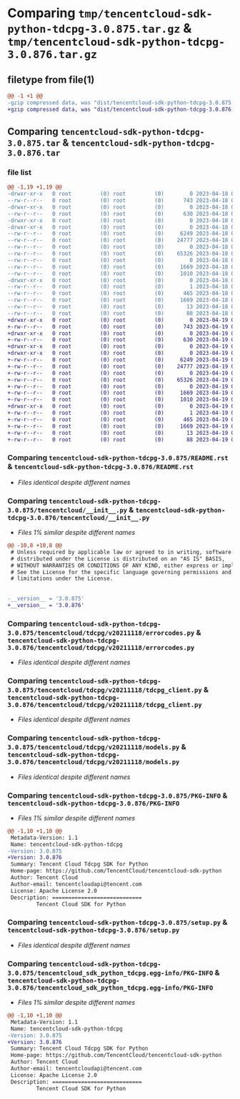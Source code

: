 # Comparing `tmp/tencentcloud-sdk-python-tdcpg-3.0.875.tar.gz` & `tmp/tencentcloud-sdk-python-tdcpg-3.0.876.tar.gz`

## filetype from file(1)

```diff
@@ -1 +1 @@
-gzip compressed data, was "dist/tencentcloud-sdk-python-tdcpg-3.0.875.tar", last modified: Tue Apr 18 00:58:03 2023, max compression
+gzip compressed data, was "dist/tencentcloud-sdk-python-tdcpg-3.0.876.tar", last modified: Wed Apr 19 00:39:16 2023, max compression
```

## Comparing `tencentcloud-sdk-python-tdcpg-3.0.875.tar` & `tencentcloud-sdk-python-tdcpg-3.0.876.tar`

### file list

```diff
@@ -1,19 +1,19 @@
-drwxr-xr-x   0 root         (0) root         (0)        0 2023-04-18 00:58:03.000000 tencentcloud-sdk-python-tdcpg-3.0.875/
--rw-r--r--   0 root         (0) root         (0)      743 2023-04-18 00:58:03.000000 tencentcloud-sdk-python-tdcpg-3.0.875/README.rst
-drwxr-xr-x   0 root         (0) root         (0)        0 2023-04-18 00:58:03.000000 tencentcloud-sdk-python-tdcpg-3.0.875/tencentcloud/
--rw-r--r--   0 root         (0) root         (0)      630 2023-04-18 00:58:03.000000 tencentcloud-sdk-python-tdcpg-3.0.875/tencentcloud/__init__.py
-drwxr-xr-x   0 root         (0) root         (0)        0 2023-04-18 00:58:03.000000 tencentcloud-sdk-python-tdcpg-3.0.875/tencentcloud/tdcpg/
-drwxr-xr-x   0 root         (0) root         (0)        0 2023-04-18 00:58:03.000000 tencentcloud-sdk-python-tdcpg-3.0.875/tencentcloud/tdcpg/v20211118/
--rw-r--r--   0 root         (0) root         (0)     6249 2023-04-18 00:58:03.000000 tencentcloud-sdk-python-tdcpg-3.0.875/tencentcloud/tdcpg/v20211118/errorcodes.py
--rw-r--r--   0 root         (0) root         (0)    24777 2023-04-18 00:58:03.000000 tencentcloud-sdk-python-tdcpg-3.0.875/tencentcloud/tdcpg/v20211118/tdcpg_client.py
--rw-r--r--   0 root         (0) root         (0)        0 2023-04-18 00:58:03.000000 tencentcloud-sdk-python-tdcpg-3.0.875/tencentcloud/tdcpg/v20211118/__init__.py
--rw-r--r--   0 root         (0) root         (0)    65326 2023-04-18 00:58:03.000000 tencentcloud-sdk-python-tdcpg-3.0.875/tencentcloud/tdcpg/v20211118/models.py
--rw-r--r--   0 root         (0) root         (0)        0 2023-04-18 00:58:03.000000 tencentcloud-sdk-python-tdcpg-3.0.875/tencentcloud/tdcpg/__init__.py
--rw-r--r--   0 root         (0) root         (0)     1669 2023-04-18 00:58:03.000000 tencentcloud-sdk-python-tdcpg-3.0.875/PKG-INFO
--rw-r--r--   0 root         (0) root         (0)     1010 2023-04-18 00:58:03.000000 tencentcloud-sdk-python-tdcpg-3.0.875/setup.py
-drwxr-xr-x   0 root         (0) root         (0)        0 2023-04-18 00:58:03.000000 tencentcloud-sdk-python-tdcpg-3.0.875/tencentcloud_sdk_python_tdcpg.egg-info/
--rw-r--r--   0 root         (0) root         (0)        1 2023-04-18 00:58:03.000000 tencentcloud-sdk-python-tdcpg-3.0.875/tencentcloud_sdk_python_tdcpg.egg-info/dependency_links.txt
--rw-r--r--   0 root         (0) root         (0)      465 2023-04-18 00:58:03.000000 tencentcloud-sdk-python-tdcpg-3.0.875/tencentcloud_sdk_python_tdcpg.egg-info/SOURCES.txt
--rw-r--r--   0 root         (0) root         (0)     1669 2023-04-18 00:58:03.000000 tencentcloud-sdk-python-tdcpg-3.0.875/tencentcloud_sdk_python_tdcpg.egg-info/PKG-INFO
--rw-r--r--   0 root         (0) root         (0)       13 2023-04-18 00:58:03.000000 tencentcloud-sdk-python-tdcpg-3.0.875/tencentcloud_sdk_python_tdcpg.egg-info/top_level.txt
--rw-r--r--   0 root         (0) root         (0)       88 2023-04-18 00:58:03.000000 tencentcloud-sdk-python-tdcpg-3.0.875/setup.cfg
+drwxr-xr-x   0 root         (0) root         (0)        0 2023-04-19 00:39:16.000000 tencentcloud-sdk-python-tdcpg-3.0.876/
+-rw-r--r--   0 root         (0) root         (0)      743 2023-04-19 00:39:16.000000 tencentcloud-sdk-python-tdcpg-3.0.876/README.rst
+drwxr-xr-x   0 root         (0) root         (0)        0 2023-04-19 00:39:16.000000 tencentcloud-sdk-python-tdcpg-3.0.876/tencentcloud/
+-rw-r--r--   0 root         (0) root         (0)      630 2023-04-19 00:39:16.000000 tencentcloud-sdk-python-tdcpg-3.0.876/tencentcloud/__init__.py
+drwxr-xr-x   0 root         (0) root         (0)        0 2023-04-19 00:39:16.000000 tencentcloud-sdk-python-tdcpg-3.0.876/tencentcloud/tdcpg/
+drwxr-xr-x   0 root         (0) root         (0)        0 2023-04-19 00:39:16.000000 tencentcloud-sdk-python-tdcpg-3.0.876/tencentcloud/tdcpg/v20211118/
+-rw-r--r--   0 root         (0) root         (0)     6249 2023-04-19 00:39:16.000000 tencentcloud-sdk-python-tdcpg-3.0.876/tencentcloud/tdcpg/v20211118/errorcodes.py
+-rw-r--r--   0 root         (0) root         (0)    24777 2023-04-19 00:39:16.000000 tencentcloud-sdk-python-tdcpg-3.0.876/tencentcloud/tdcpg/v20211118/tdcpg_client.py
+-rw-r--r--   0 root         (0) root         (0)        0 2023-04-19 00:39:16.000000 tencentcloud-sdk-python-tdcpg-3.0.876/tencentcloud/tdcpg/v20211118/__init__.py
+-rw-r--r--   0 root         (0) root         (0)    65326 2023-04-19 00:39:16.000000 tencentcloud-sdk-python-tdcpg-3.0.876/tencentcloud/tdcpg/v20211118/models.py
+-rw-r--r--   0 root         (0) root         (0)        0 2023-04-19 00:39:16.000000 tencentcloud-sdk-python-tdcpg-3.0.876/tencentcloud/tdcpg/__init__.py
+-rw-r--r--   0 root         (0) root         (0)     1669 2023-04-19 00:39:16.000000 tencentcloud-sdk-python-tdcpg-3.0.876/PKG-INFO
+-rw-r--r--   0 root         (0) root         (0)     1010 2023-04-19 00:39:16.000000 tencentcloud-sdk-python-tdcpg-3.0.876/setup.py
+drwxr-xr-x   0 root         (0) root         (0)        0 2023-04-19 00:39:16.000000 tencentcloud-sdk-python-tdcpg-3.0.876/tencentcloud_sdk_python_tdcpg.egg-info/
+-rw-r--r--   0 root         (0) root         (0)        1 2023-04-19 00:39:16.000000 tencentcloud-sdk-python-tdcpg-3.0.876/tencentcloud_sdk_python_tdcpg.egg-info/dependency_links.txt
+-rw-r--r--   0 root         (0) root         (0)      465 2023-04-19 00:39:16.000000 tencentcloud-sdk-python-tdcpg-3.0.876/tencentcloud_sdk_python_tdcpg.egg-info/SOURCES.txt
+-rw-r--r--   0 root         (0) root         (0)     1669 2023-04-19 00:39:16.000000 tencentcloud-sdk-python-tdcpg-3.0.876/tencentcloud_sdk_python_tdcpg.egg-info/PKG-INFO
+-rw-r--r--   0 root         (0) root         (0)       13 2023-04-19 00:39:16.000000 tencentcloud-sdk-python-tdcpg-3.0.876/tencentcloud_sdk_python_tdcpg.egg-info/top_level.txt
+-rw-r--r--   0 root         (0) root         (0)       88 2023-04-19 00:39:16.000000 tencentcloud-sdk-python-tdcpg-3.0.876/setup.cfg
```

### Comparing `tencentcloud-sdk-python-tdcpg-3.0.875/README.rst` & `tencentcloud-sdk-python-tdcpg-3.0.876/README.rst`

 * *Files identical despite different names*

### Comparing `tencentcloud-sdk-python-tdcpg-3.0.875/tencentcloud/__init__.py` & `tencentcloud-sdk-python-tdcpg-3.0.876/tencentcloud/__init__.py`

 * *Files 1% similar despite different names*

```diff
@@ -10,8 +10,8 @@
 # Unless required by applicable law or agreed to in writing, software
 # distributed under the License is distributed on an "AS IS" BASIS,
 # WITHOUT WARRANTIES OR CONDITIONS OF ANY KIND, either express or implied.
 # See the License for the specific language governing permissions and
 # limitations under the License.
 
 
-__version__ = '3.0.875'
+__version__ = '3.0.876'
```

### Comparing `tencentcloud-sdk-python-tdcpg-3.0.875/tencentcloud/tdcpg/v20211118/errorcodes.py` & `tencentcloud-sdk-python-tdcpg-3.0.876/tencentcloud/tdcpg/v20211118/errorcodes.py`

 * *Files identical despite different names*

### Comparing `tencentcloud-sdk-python-tdcpg-3.0.875/tencentcloud/tdcpg/v20211118/tdcpg_client.py` & `tencentcloud-sdk-python-tdcpg-3.0.876/tencentcloud/tdcpg/v20211118/tdcpg_client.py`

 * *Files identical despite different names*

### Comparing `tencentcloud-sdk-python-tdcpg-3.0.875/tencentcloud/tdcpg/v20211118/models.py` & `tencentcloud-sdk-python-tdcpg-3.0.876/tencentcloud/tdcpg/v20211118/models.py`

 * *Files identical despite different names*

### Comparing `tencentcloud-sdk-python-tdcpg-3.0.875/PKG-INFO` & `tencentcloud-sdk-python-tdcpg-3.0.876/PKG-INFO`

 * *Files 1% similar despite different names*

```diff
@@ -1,10 +1,10 @@
 Metadata-Version: 1.1
 Name: tencentcloud-sdk-python-tdcpg
-Version: 3.0.875
+Version: 3.0.876
 Summary: Tencent Cloud Tdcpg SDK for Python
 Home-page: https://github.com/TencentCloud/tencentcloud-sdk-python
 Author: Tencent Cloud
 Author-email: tencentcloudapi@tencent.com
 License: Apache License 2.0
 Description: ============================
         Tencent Cloud SDK for Python
```

### Comparing `tencentcloud-sdk-python-tdcpg-3.0.875/setup.py` & `tencentcloud-sdk-python-tdcpg-3.0.876/setup.py`

 * *Files identical despite different names*

### Comparing `tencentcloud-sdk-python-tdcpg-3.0.875/tencentcloud_sdk_python_tdcpg.egg-info/PKG-INFO` & `tencentcloud-sdk-python-tdcpg-3.0.876/tencentcloud_sdk_python_tdcpg.egg-info/PKG-INFO`

 * *Files 1% similar despite different names*

```diff
@@ -1,10 +1,10 @@
 Metadata-Version: 1.1
 Name: tencentcloud-sdk-python-tdcpg
-Version: 3.0.875
+Version: 3.0.876
 Summary: Tencent Cloud Tdcpg SDK for Python
 Home-page: https://github.com/TencentCloud/tencentcloud-sdk-python
 Author: Tencent Cloud
 Author-email: tencentcloudapi@tencent.com
 License: Apache License 2.0
 Description: ============================
         Tencent Cloud SDK for Python
```

